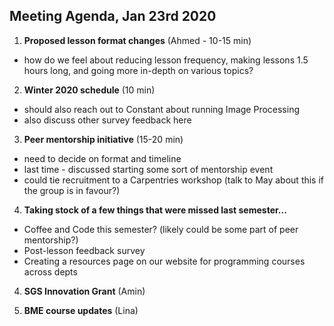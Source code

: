 ## Meeting Agenda, Jan 23rd 2020

1. **Proposed lesson format changes** (Ahmed - 10-15 min)
 * how do we feel about reducing lesson frequency, making lessons 1.5 hours long, and going more in-depth on various topics? 

2. **Winter 2020 schedule** (10 min)
 * should also reach out to Constant about running Image Processing
 * also discuss other survey feedback here

3. **Peer mentorship initiative** (15-20 min)
 * need to decide on format and timeline
 * last time - discussed starting some sort of mentorship event
 * could tie recruitment to a Carpentries workshop (talk to May about this if the group is in favour?)

4. **Taking stock of a few things that were missed last semester...**
 * Coffee and Code this semester? (likely could be some part of peer mentorship?)
 * Post-lesson feedback survey
 * Creating a resources page on our website for programming courses across depts

4. **SGS Innovation Grant** (Amin)

5. **BME course updates** (Lina)

